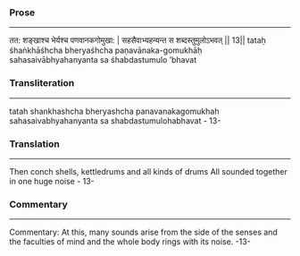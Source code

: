 ### Prose 
 --- 
तत: शङ्खाश्च भेर्यश्च पणवानकगोमुखा: |
सहसैवाभ्यहन्यन्त स शब्दस्तुमुलोऽभवत् || 13||
tataḥ śhaṅkhāśhcha bheryaśhcha paṇavānaka-gomukhāḥ
sahasaivābhyahanyanta sa śhabdastumulo ’bhavat

### Transliteration 
 --- 
tatah shankhashcha bheryashcha panavanakagomukhah sahasaivabhyahanyanta sa shabdastumulohabhavat - 13-

### Translation 
 --- 
Then conch shells, kettledrums and all kinds of drums All sounded together in one huge noise - 13-

### Commentary 
 --- 
Commentary: At this, many sounds arise from the side of the senses and the faculties of mind and the whole body rings with its noise. -13-